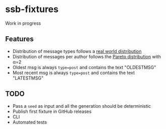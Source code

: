 # ssb-fixtures

Work in progress

## Features

- Distribution of message types follows a [real world distribution](https://github.com/arj03/ssb-new-format#message-types)
- Distribution of messages per author follows the [Pareto distribution](https://en.wikipedia.org/wiki/Pareto_distribution) with α=2
- Oldest msg is always `type=post` and contains the text "OLDESTMSG"
- Most recent msg is always `type=post` and contains the text "LATESTMSG"

## TODO

- Pass a `seed` as input and all the generation should be deterministic
- Publish first fixture in GitHub releases
- CLI
- Automated tests